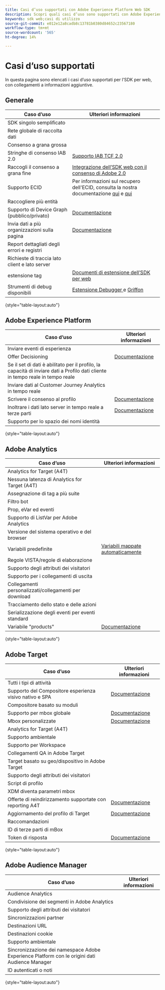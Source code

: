 ```yaml
---
title: Casi d’uso supportati con Adobe Experience Platform Web SDK
description: Scopri quali casi d’uso sono supportati con Adobe Experience Platform Web SDK.
keywords: sdk web;casi di utilizzo
source-git-commit: e012e12a8cadb8c13781b0380d84652c23567180
workflow-type: tm+mt
source-wordcount: '565'
ht-degree: 14%

---
```



# Casi d’uso supportati

In questa pagina sono elencati i casi d’uso supportati per l’SDK per web, con collegamenti a informazioni aggiuntive.

## Generale

| Caso d’uso | Ulteriori informazioni |
| --- | --- |
| SDK singolo semplificato |  |
| Rete globale di raccolta dati |  |
| Consenso a grana grossa |  |
| Stringhe di consenso IAB 2.0 | [Supporto IAB TCF 2.0](https://experienceleague.adobe.com/docs/experience-platform/edge/consent/iab-tcf/overview.html?lang=en#consent) |
| Raccogli il consenso a grana fine | [Integrazione dell’SDK web con il consenso di Adobe 2.0](https://experienceleague.adobe.com/docs/experience-platform/landing/governance-privacy-security/consent/adobe/sdk.html#prerequisites) |
| Supporto ECID | Per informazioni sul recupero dell&#39;ECID, consulta la nostra documentazione [qui](https://experienceleague.adobe.com/docs/experience-platform/edge/identity/overview.html?lang=en#first-party-identity) e [qui](https://experienceleague.adobe.com/docs/experience-platform/edge/extension/accessing-the-ecid.html?lang=en#extension) |
| Raccogliere più entità |  |
| Supporto di Device Graph (pubblico/privato) | [Documentazione](https://experienceleague.adobe.com/docs/analytics/components/cda/device-graph.html?lang=en) |
| Invia dati a più organizzazioni sulla pagina | [Documentazione](https://experienceleague.adobe.com/docs/experience-platform/edge/fundamentals/interacting-with-multiple-properties.html?lang=en#fundamentals) |
| Report dettagliati degli errori e registri |  |
| Richieste di traccia lato client e lato server |  |
| estensione tag | [Documenti di estensione dell’SDK per web](../../tags/extensions/web/sdk/overview.md) |
| Strumenti di debug disponibili | [Estensione Debugger ](https://experienceleague.adobe.com/docs/debugger-learn/tutorials/experience-platform-debugger/introduction-to-the-experience-platform-debugger.html?lang=en) e  [Griffon](https://aep-sdks.gitbook.io/docs/beta/project-griffon) |

{style=&quot;table-layout:auto&quot;}

## Adobe Experience Platform

| Caso d’uso | Ulteriori informazioni |
| --- | --- |
| Inviare eventi di esperienza |  |
| Offer Decisioning | [Documentazione](https://experienceleague.adobe.com/docs/experience-platform/edge/personalization/offer-decisioning/offer-decisioning-overview.html?lang=en#personalization) |
| Se il set di dati è abilitato per il profilo, la capacità di inviare dati a Profilo dati cliente in tempo reale in tempo reale |  |
| Inviare dati al Customer Journey Analytics in tempo reale |  |
| Scrivere il consenso al profilo | [Documentazione](https://experienceleague.adobe.com/docs/experience-platform/landing/governance-privacy-security/consent/adobe/sdk.html?lang=en) |
| Inoltrare i dati lato server in tempo reale a terze parti | [Documentazione](../../tags/ui/event-forwarding/overview.md) |
| Supporto per lo spazio dei nomi identità |  |

{style=&quot;table-layout:auto&quot;}

## Adobe Analytics

| Caso d’uso | Ulteriori informazioni |
| --- | --- |
| Analytics for Target (A4T) |  |
| Nessuna latenza di Analytics for Target (A4T) |  |
| Assegnazione di tag a più suite |  |
| Filtro bot |  |
| Prop, eVar ed eventi |  |
| Supporto di ListVar per Adobe Analytics |  |
| Versione del sistema operativo e del browser |  |
| Variabili predefinite | [Variabili mappate automaticamente](https://experienceleague.adobe.com/docs/experience-platform/edge/data-collection/adobe-analytics/automatically-mapped-vars.html?lang=en#data-collection) |
| Regole VISTA/regole di elaborazione |  |
| Supporto degli attributi dei visitatori |  |
| Supporto per i collegamenti di uscita |  |
| Collegamenti personalizzati/collegamenti per download |  |
| Tracciamento dello stato e delle azioni |  |
| Serializzazione degli eventi per eventi standard |  |
| Variabile &quot;products&quot;  | [Documentazione](https://experienceleague.adobe.com/docs/experience-platform/edge/data-collection/collect-commerce-data.html?lang=en#actions-related-to-products) |

{style=&quot;table-layout:auto&quot;}

## Adobe Target

| Caso d’uso | Ulteriori informazioni |
| --- | --- |
| Tutti i tipi di attività |  |
| Supporto del Compositore esperienza visivo nativo e SPA | [Documentazione](https://experienceleague.adobe.com/docs/experience-platform/edge/personalization/adobe-target/spa-implementation.html?lang=en#personalization) |
| Compositore basato su moduli |  |
| Supporto per mbox globale | [Documentazione](https://experienceleague.adobe.com/docs/experience-platform/edge/personalization/rendering-personalization-content.html?lang=en#automatically-rendering-content) |
| Mbox personalizzate | [Documentazione](https://experienceleague.adobe.com/docs/experience-platform/edge/personalization/rendering-personalization-content.html?lang=en#manually-rendering-content) |
| Analytics for Target (A4T) |  |
| Supporto ambientale |  |
| Supporto per Workspace |  |
| Collegamenti QA in Adobe Target |  |
| Target basato su geo/dispositivo in Adobe Target |  |
| Supporto degli attributi dei visitatori |  |
| Script di profilo |  |
| XDM diventa parametri mbox |  |
| Offerte di reindirizzamento supportate con reporting A4T | [Documentazione](https://experienceleague.adobe.com/docs/target/using/experiences/offers/offer-redirect.html?lang=en) |
| Aggiornamento del profilo di Target | [Documentazione](https://experienceleague.adobe.com/docs/experience-platform/edge/personalization/adobe-target/target-overview.html?lang=en#single-profile-update) |
| Raccomandazioni |  |
| ID di terze parti di mBox |  |
| Token di risposta | [Documentazione](https://experienceleague.adobe.com/docs/experience-platform/edge/personalization/adobe-target/accessing-response-tokens.html?lang=en) |

{style=&quot;table-layout:auto&quot;}

## Adobe Audience Manager

| Caso d’uso | Ulteriori informazioni |
| --- | --- |
| Audience Analytics |  |
| Condivisione dei segmenti in Adobe Analytics |  |
| Supporto degli attributi dei visitatori |  |
| Sincronizzazioni partner |  |
| Destinazioni URL |  |
| Destinazioni cookie |  |
| Supporto ambientale |  |
| Sincronizzazione dei namespace Adobe Experience Platform con le origini dati Audience Manager |  |
| ID autenticati o noti |  |

{style=&quot;table-layout:auto&quot;}
